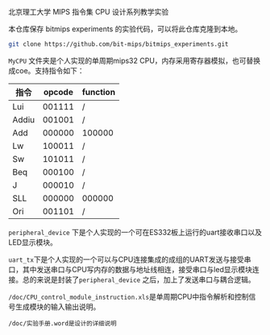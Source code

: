 北京理工大学 MIPS 指令集 CPU 设计系列教学实验

本仓库保存 bitmips experiments 的实验代码，可以将此仓库克隆到本地。

```bash
git clone https://github.com/bit-mips/bitmips_experiments.git
```

`MyCPU` 文件夹是个人实现的单周期mips32 CPU，内存采用寄存器模拟，也可替换成coe。支持指令如下：

| 指令  | opcode | function |
| ----- | ------ | -------- |
| Lui   | 001111 | /        |
| Addiu | 001001 | /        |
| Add   | 000000 | 100000   |
| Lw    | 100011 | /        |
| Sw    | 101011 | /        |
| Beq   | 000100 | /        |
| J     | 000010 | /        |
| SLL   | 000000 | 000000   |
| Ori   | 001101 | /        |



`peripheral_device` 下是个人实现的一个可在ES332板上运行的uart接收串口以及LED显示模块。

`uart_tx`下是个人实现的一个可以与CPU连接集成的成组的UART发送与接受串口，其中发送串口与CPU写内存的数据与地址线相连，接受串口与led显示模块连接。总的来说是封装了`peripheral_device` 之后，加上了发送串口与耦合逻辑。

`/doc/CPU_control_module_instruction.xls`是单周期CPU中指令解析和控制信号生成模块的输入输出说明。

`/doc/实验手册.word是设计的详细说明`
